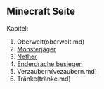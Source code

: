 ## Minecraft Seite

Kapitel:

1. Oberwelt(oberwelt.md)
1. [Monsterjäger](monsterjäger.md)
1. [Nether](nether.md)
1. [Enderdrache besiegen](end.md)
1. Verzaubern(vezaubern.md)
1. Tränke(tränke.md)




